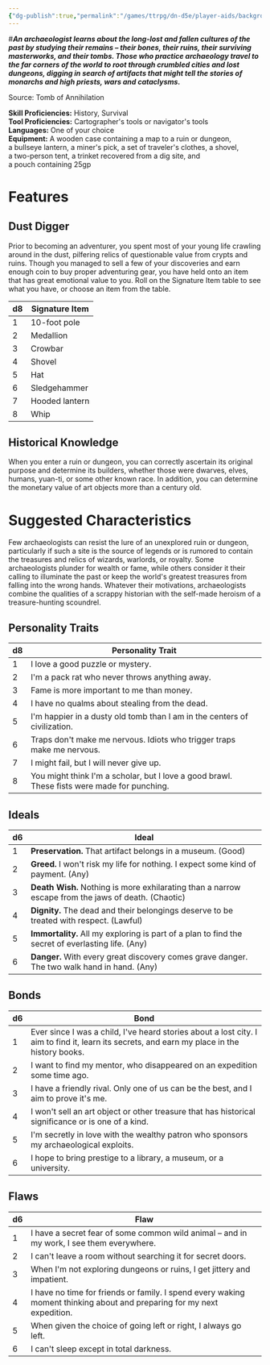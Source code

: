 ```yaml
---
{"dg-publish":true,"permalink":"/games/ttrpg/dn-d5e/player-aids/backgrounds/archaeologist/","tags":["TTRPG/DND/5e"]}
---
```



#**_An archaeologist learns about the long-lost and fallen cultures of the past by studying their remains – their bones, their ruins, their surviving masterworks, and their tombs. Those who practice archaeology travel to the far corners of the world to root through crumbled cities and lost dungeons, digging in search of artifacts that might tell the stories of monarchs and high priests, wars and cataclysms._**

Source: Tomb of Annihilation

**Skill Proficiencies:** History, Survival  
**Tool Proficiencies:** Cartographer's tools or navigator's tools  
**Languages:** One of your choice  
**Equipment:** A wooden case containing a map to a ruin or dungeon, a bullseye lantern, a miner's pick, a set of traveler's clothes, a shovel, a two-person tent, a trinket recovered from a dig site, and a pouch containing 25gp

# Features

## Dust Digger

Prior to becoming an adventurer, you spent most of your young life crawling around in the dust, pilfering relics of questionable value from crypts and ruins. Though you managed to sell a few of your discoveries and earn enough coin to buy proper adventuring gear, you have held onto an item that has great emotional value to you. Roll on the Signature Item table to see what you have, or choose an item from the table.

|d8|Signature Item|
|---|---|
|1|10-foot pole|
|2|Medallion|
|3|Crowbar|
|4|Shovel|
|5|Hat|
|6|Sledgehammer|
|7|Hooded lantern|
|8|Whip|

## Historical Knowledge

When you enter a ruin or dungeon, you can correctly ascertain its original purpose and determine its builders, whether those were dwarves, elves, humans, yuan-ti, or some other known race. In addition, you can determine the monetary value of art objects more than a century old.

# Suggested Characteristics

Few archaeologists can resist the lure of an unexplored ruin or dungeon, particularly if such a site is the source of legends or is rumored to contain the treasures and relics of wizards, warlords, or royalty. Some archaeologists plunder for wealth or fame, while others consider it their calling to illuminate the past or keep the world's greatest treasures from falling into the wrong hands. Whatever their motivations, archaeologists combine the qualities of a scrappy historian with the self-made heroism of a treasure-hunting scoundrel.

## Personality Traits

|d8|Personality Trait|
|---|---|
|1|I love a good puzzle or mystery.|
|2|I'm a pack rat who never throws anything away.|
|3|Fame is more important to me than money.|
|4|I have no qualms about stealing from the dead.|
|5|I'm happier in a dusty old tomb than I am in the centers of civilization.|
|6|Traps don't make me nervous. Idiots who trigger traps make me nervous.|
|7|I might fail, but I will never give up.|
|8|You might think I'm a scholar, but I love a good brawl. These fists were made for punching.|

## Ideals

|d6|Ideal|
|---|---|
|1|**Preservation.** That artifact belongs in a museum. (Good)|
|2|**Greed.** I won't risk my life for nothing. I expect some kind of payment. (Any)|
|3|**Death Wish.** Nothing is more exhilarating than a narrow escape from the jaws of death. (Chaotic)|
|4|**Dignity.** The dead and their belongings deserve to be treated with respect. (Lawful)|
|5|**Immortality.** All my exploring is part of a plan to find the secret of everlasting life. (Any)|
|6|**Danger.** With every great discovery comes grave danger. The two walk hand in hand. (Any)|

## Bonds

|d6|Bond|
|---|---|
|1|Ever since I was a child, I've heard stories about a lost city. I aim to find it, learn its secrets, and earn my place in the history books.|
|2|I want to find my mentor, who disappeared on an expedition some time ago.|
|3|I have a friendly rival. Only one of us can be the best, and I aim to prove it's me.|
|4|I won't sell an art object or other treasure that has historical significance or is one of a kind.|
|5|I'm secretly in love with the wealthy patron who sponsors my archaeological exploits.|
|6|I hope to bring prestige to a library, a museum, or a university.|

## Flaws

|d6|Flaw|
|---|---|
|1|I have a secret fear of some common wild animal – and in my work, I see them everywhere.|
|2|I can't leave a room without searching it for secret doors.|
|3|When I'm not exploring dungeons or ruins, I get jittery and impatient.|
|4|I have no time for friends or family. I spend every waking moment thinking about and preparing for my next expedition.|
|5|When given the choice of going left or right, I always go left.|
|6|I can't sleep except in total darkness.|

